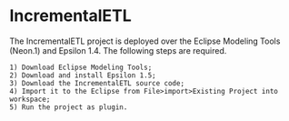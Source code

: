 # IncrementalETL

The IncrementalETL project is deployed over the Eclipse Modeling Tools (Neon.1) and Epsilon 1.4. The following steps are required.

    1) Download Eclipse Modeling Tools;
    2) Download and install Epsilon 1.5;
    3) Download the IncrementalETL source code;
    4) Import it to the Eclipse from File>import>Existing Project into workspace;
    5) Run the project as plugin.
